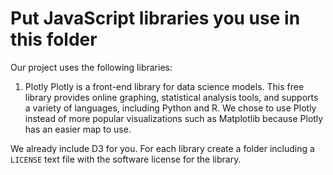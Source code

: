 # Put JavaScript libraries you use in this folder

Our project uses the following libraries:

1. Plotly
Plotly is a front-end library for data science models. This free library provides online graphing, statistical analysis tools, and supports a variety of languages, including Python and R. 
We chose to use Plotly instead of more popular visualizations such as Matplotlib because Plotly has an easier map to use. 

We already include D3 for you. For each library create a folder including a `LICENSE` text file with the software license for the library.